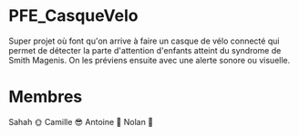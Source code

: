 # PFE_CasqueVelo

Super projet où font qu'on arrive à faire un casque de vélo connecté qui permet de détecter la parte d'attention d'enfants atteint du syndrome de Smith Magenis.
On les préviens ensuite avec une alerte sonore ou visuelle.

# Membres
Sahah 🌞​
Camille 😎​
Antoine 🗿​
Nolan 🫠

